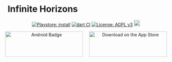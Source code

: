 # Infinite Horizons

<div align="center">

[![Playstore: install](https://img.shields.io/badge/Playstore-install-brightgreen?logo=googleplay)](https://play.google.com/store/apps/details?id=com.haveinfinite_horizons) [![dart CI](https://github.com/guyluz11/infinite_horizons/actions/workflows/dart.yml/badge.svg)](https://github.com/guyluz11/infinite_horizons/actions?query=workflow%3A%22Dart+CI%22) [![License: AGPL v3](https://img.shields.io/badge/License-AGPL%20v3-blue.svg)](https://www.gnu.org/licenses/agpl-3.0) [<img src="https://firstcontributions.github.io/open-source-badges/badges/open-source-v1/open-source.svg" height="20">](https://en.wikipedia.org/wiki/Open_source)
</div>
<div align="center" style="display: flex; justify-content: center; gap: 20px;">
  <a href="https://play.google.com/store/apps/details?id=com.haveinfinitehorizons">
    <img border="0" alt="Android Badge" src="https://user-images.githubusercontent.com/9304740/117003444-8b58a080-aced-11eb-94bc-bfb2505f515d.png" style="width: 250px; height: 83px;">
  </a>
  <a href="https://apps.apple.com/us/app/infinite-horizons/id6502440548?itsct=apps_box_badge&amp;itscg=30200">
    <img border="0" alt="Download on the App Store" src="https://toolbox.marketingtools.apple.com/api/badges/download-on-the-app-store/black/en-us?size=250x83&amp;releaseDate=1716076800" style="width: 250px; height: 83px;">
  </a>
</div>
